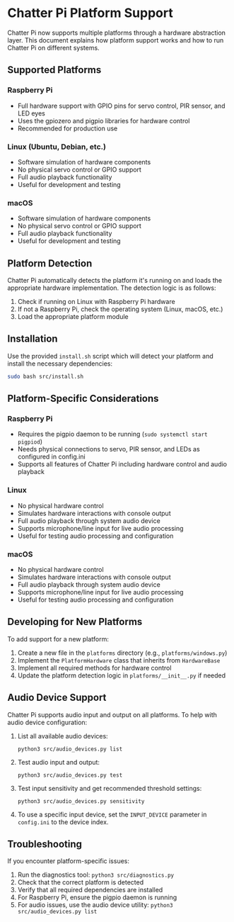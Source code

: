 # Chatter Pi Platform Support

Chatter Pi now supports multiple platforms through a hardware abstraction layer. This document explains how platform support works and how to run Chatter Pi on different systems.

## Supported Platforms

### Raspberry Pi
- Full hardware support with GPIO pins for servo control, PIR sensor, and LED eyes
- Uses the gpiozero and pigpio libraries for hardware control
- Recommended for production use

### Linux (Ubuntu, Debian, etc.)
- Software simulation of hardware components
- No physical servo control or GPIO support
- Full audio playback functionality
- Useful for development and testing

### macOS
- Software simulation of hardware components
- No physical servo control or GPIO support
- Full audio playback functionality
- Useful for development and testing

## Platform Detection

Chatter Pi automatically detects the platform it's running on and loads the appropriate hardware implementation. The detection logic is as follows:

1. Check if running on Linux with Raspberry Pi hardware
2. If not a Raspberry Pi, check the operating system (Linux, macOS, etc.)
3. Load the appropriate platform module

## Installation

Use the provided `install.sh` script which will detect your platform and install the necessary dependencies:

```bash
sudo bash src/install.sh
```

## Platform-Specific Considerations

### Raspberry Pi
- Requires the pigpio daemon to be running (`sudo systemctl start pigpiod`)
- Needs physical connections to servo, PIR sensor, and LEDs as configured in config.ini
- Supports all features of Chatter Pi including hardware control and audio playback

### Linux
- No physical hardware control
- Simulates hardware interactions with console output
- Full audio playback through system audio device
- Supports microphone/line input for live audio processing
- Useful for testing audio processing and configuration

### macOS
- No physical hardware control
- Simulates hardware interactions with console output
- Full audio playback through system audio device
- Supports microphone/line input for live audio processing
- Useful for testing audio processing and configuration

## Developing for New Platforms

To add support for a new platform:

1. Create a new file in the `platforms` directory (e.g., `platforms/windows.py`)
2. Implement the `PlatformHardware` class that inherits from `HardwareBase`
3. Implement all required methods for hardware control
4. Update the platform detection logic in `platforms/__init__.py` if needed

## Audio Device Support

Chatter Pi supports audio input and output on all platforms. To help with audio device configuration:

1. List all available audio devices:
   ```
   python3 src/audio_devices.py list
   ```

2. Test audio input and output:
   ```
   python3 src/audio_devices.py test
   ```

3. Test input sensitivity and get recommended threshold settings:
   ```
   python3 src/audio_devices.py sensitivity
   ```

4. To use a specific input device, set the `INPUT_DEVICE` parameter in `config.ini` to the device index.

## Troubleshooting

If you encounter platform-specific issues:

1. Run the diagnostics tool: `python3 src/diagnostics.py`
2. Check that the correct platform is detected
3. Verify that all required dependencies are installed
4. For Raspberry Pi, ensure the pigpio daemon is running
5. For audio issues, use the audio device utility: `python3 src/audio_devices.py list`
